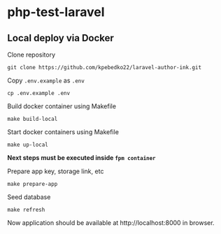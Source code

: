 # php-test-laravel

## Local deploy via Docker

Clone repository

```shell
git clone https://github.com/kpebedko22/laravel-author-ink.git
```

Copy `.env.example` as `.env`

```shell
cp .env.example .env
```

Build docker container using Makefile

```shell
make build-local
```

Start docker containers using Makefile

```shell
make up-local
```

**Next steps must be executed inside `fpm container`**

Prepare app key, storage link, etc

```shell
make prepare-app
```

Seed database

```shell
make refresh
```

Now application should be available at http://localhost:8000 in browser.
